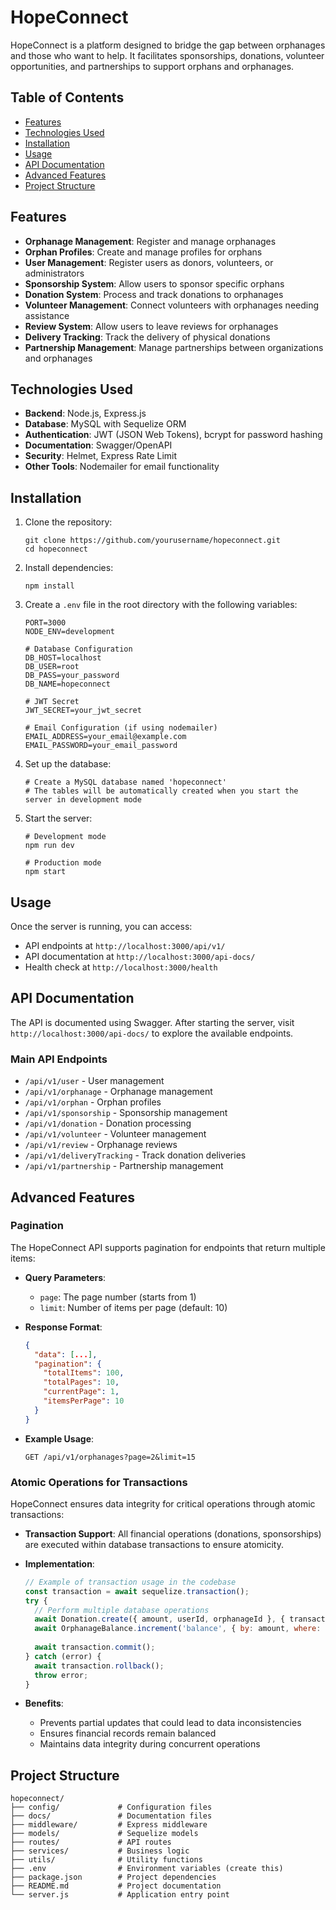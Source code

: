 # HopeConnect

HopeConnect is a platform designed to bridge the gap between orphanages and those who want to help. It facilitates sponsorships, donations, volunteer opportunities, and partnerships to support orphans and orphanages.

## Table of Contents
- [Features](#features)
- [Technologies Used](#technologies-used)
- [Installation](#installation)
- [Usage](#usage)
- [API Documentation](#api-documentation)
- [Advanced Features](#advanced-features)
- [Project Structure](#project-structure)

## Features

- **Orphanage Management**: Register and manage orphanages
- **Orphan Profiles**: Create and manage profiles for orphans
- **User Management**: Register users as donors, volunteers, or administrators
- **Sponsorship System**: Allow users to sponsor specific orphans
- **Donation System**: Process and track donations to orphanages
- **Volunteer Management**: Connect volunteers with orphanages needing assistance
- **Review System**: Allow users to leave reviews for orphanages
- **Delivery Tracking**: Track the delivery of physical donations
- **Partnership Management**: Manage partnerships between organizations and orphanages

## Technologies Used

- **Backend**: Node.js, Express.js
- **Database**: MySQL with Sequelize ORM
- **Authentication**: JWT (JSON Web Tokens), bcrypt for password hashing
- **Documentation**: Swagger/OpenAPI
- **Security**: Helmet, Express Rate Limit
- **Other Tools**: Nodemailer for email functionality

## Installation

1. Clone the repository:
   ```
   git clone https://github.com/yourusername/hopeconnect.git
   cd hopeconnect
   ```

2. Install dependencies:
   ```
   npm install
   ```

3. Create a `.env` file in the root directory with the following variables:
   ```
   PORT=3000
   NODE_ENV=development

   # Database Configuration
   DB_HOST=localhost
   DB_USER=root
   DB_PASS=your_password
   DB_NAME=hopeconnect

   # JWT Secret
   JWT_SECRET=your_jwt_secret

   # Email Configuration (if using nodemailer)
   EMAIL_ADDRESS=your_email@example.com
   EMAIL_PASSWORD=your_email_password
   ```

4. Set up the database:
   ```
   # Create a MySQL database named 'hopeconnect'
   # The tables will be automatically created when you start the server in development mode
   ```

5. Start the server:
   ```
   # Development mode
   npm run dev

   # Production mode
   npm start
   ```

## Usage

Once the server is running, you can access:

- API endpoints at `http://localhost:3000/api/v1/`
- API documentation at `http://localhost:3000/api-docs/`
- Health check at `http://localhost:3000/health`

## API Documentation

The API is documented using Swagger. After starting the server, visit `http://localhost:3000/api-docs/` to explore the available endpoints.

### Main API Endpoints

- `/api/v1/user` - User management
- `/api/v1/orphanage` - Orphanage management
- `/api/v1/orphan` - Orphan profiles
- `/api/v1/sponsorship` - Sponsorship management
- `/api/v1/donation` - Donation processing
- `/api/v1/volunteer` - Volunteer management
- `/api/v1/review` - Orphanage reviews
- `/api/v1/deliveryTracking` - Track donation deliveries
- `/api/v1/partnership` - Partnership management

## Advanced Features

### Pagination

The HopeConnect API supports pagination for endpoints that return multiple items:

- **Query Parameters**:
  - `page`: The page number (starts from 1)
  - `limit`: Number of items per page (default: 10)

- **Response Format**:
  ```json
  {
    "data": [...],
    "pagination": {
      "totalItems": 100,
      "totalPages": 10,
      "currentPage": 1,
      "itemsPerPage": 10
    }
  }
  ```

- **Example Usage**:
  ```
  GET /api/v1/orphanages?page=2&limit=15
  ```

### Atomic Operations for Transactions

HopeConnect ensures data integrity for critical operations through atomic transactions:

- **Transaction Support**: All financial operations (donations, sponsorships) are executed within database transactions to ensure atomicity.

- **Implementation**:
  ```javascript
  // Example of transaction usage in the codebase
  const transaction = await sequelize.transaction();
  try {
    // Perform multiple database operations
    await Donation.create({ amount, userId, orphanageId }, { transaction });
    await OrphanageBalance.increment('balance', { by: amount, where: { id: orphanageId }, transaction });
    
    await transaction.commit();
  } catch (error) {
    await transaction.rollback();
    throw error;
  }
  ```

- **Benefits**:
  - Prevents partial updates that could lead to data inconsistencies
  - Ensures financial records remain balanced
  - Maintains data integrity during concurrent operations

## Project Structure

```
hopeconnect/
├── config/             # Configuration files
├── docs/               # Documentation files
├── middleware/         # Express middleware
├── models/             # Sequelize models
├── routes/             # API routes
├── services/           # Business logic
├── utils/              # Utility functions
├── .env                # Environment variables (create this)
├── package.json        # Project dependencies
├── README.md           # Project documentation
└── server.js           # Application entry point
```
